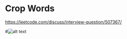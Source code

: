 # Crop Words

https://leetcode.com/discuss/interview-question/507367/

#![alt text](https://assets.leetcode.com/users/nnr143/image_1581553811.png "Description") 
